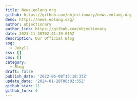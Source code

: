 ```yaml
---
title: News.eolang.org
github: https://github.com/objectionary/news.eolang.org
demo: https://news.eolang.org/
author: objectionary
author_link: https://github.com/objectionary
date: 2023-11-30T02:41:39.015Z
description: Our Official Blog
ssg:
  - Jekyll
css: []
cms: []
category:
  - Blog
draft: false
publish_date: '2022-06-08T13:18:33Z'
update_date: '2024-01-28T08:02:55Z'
github_star: 11
github_fork: 4
---
```

